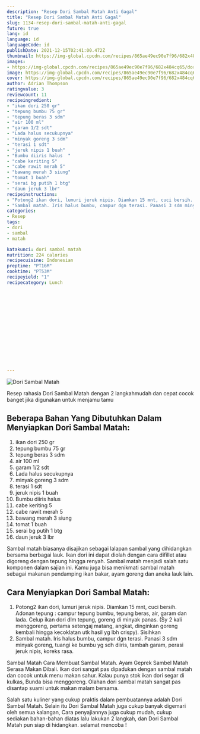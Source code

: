 ```yaml
---
description: "Resep Dori Sambal Matah Anti Gagal"
title: "Resep Dori Sambal Matah Anti Gagal"
slug: 1134-resep-dori-sambal-matah-anti-gagal
future: true
lang: id
language: id
languageCode: id
publishDate: 2021-12-15T02:41:00.472Z 
thumbnail: https://img-global.cpcdn.com/recipes/865ae49ec90e7f96/682x484cq65/dori-sambal-matah-foto-resep-utama.png
images:
- https://img-global.cpcdn.com/recipes/865ae49ec90e7f96/682x484cq65/dori-sambal-matah-foto-resep-utama.png
image: https://img-global.cpcdn.com/recipes/865ae49ec90e7f96/682x484cq65/dori-sambal-matah-foto-resep-utama.png
cover: https://img-global.cpcdn.com/recipes/865ae49ec90e7f96/682x484cq65/dori-sambal-matah-foto-resep-utama.png
author: Adrian Thompson
ratingvalue: 3
reviewcount: 11
recipeingredient:
- "ikan dori 250 gr"
- "tepung bumbu 75 gr"
- "tepung beras 3 sdm"
- "air 100 ml"
- "garam 1/2 sdt"
- "Lada halus secukupnya"
- "minyak goreng 3 sdm"
- "terasi 1 sdt"
- "jeruk nipis 1 buah"
- "Bumbu diiris halus  "
- "cabe keriting 5"
- "cabe rawit merah 5"
- "bawang merah 3 siung"
- "tomat 1 buah"
- "serai bg putih 1 btg"
- "daun jeruk 3 lbr"
recipeinstructions:
- "Potong2 ikan dori, lumuri jeruk nipis. Diamkan 15 mnt, cuci bersih. Adonan tepung : campur tepung bumbu, tepung beras, air, garam dan lada. Celup ikan dori dlm tepung, goreng di minyak panas. (Sy 2 kali menggoreng, pertama setengaj matang, angkat, dinginkan goreng kembali hingga kecoklatan utk hasil yg lbh crispy). Sisihkan"
- "Sambal matah. Iris halus bumbu, campur dgn terasi. Panasi 3 sdm minyak goreng, tuangi ke bumbu yg sdh diiris, tambah garam, perasi jeruk nipis, koreks rasa."
categories:
- Resep
tags:
- dori
- sambal
- matah

katakunci: dori sambal matah 
nutrition: 224 calories
recipecuisine: Indonesian
preptime: "PT16M"
cooktime: "PT53M"
recipeyield: "1"
recipecategory: Lunch


     
    
    
    
    
    
    
    
    
    
    
      
    
---
```



![Dori Sambal Matah](https://img-global.cpcdn.com/recipes/865ae49ec90e7f96/682x484cq65/dori-sambal-matah-foto-resep-utama.png)

Resep rahasia Dori Sambal Matah    dengan 2 langkahmudah dan cepat cocok banget jika digunakan untuk menjamu tamu

<!--inarticleads1-->

## Beberapa Bahan Yang Dibutuhkan Dalam Menyiapkan Dori Sambal Matah:

1. ikan dori 250 gr
1. tepung bumbu 75 gr
1. tepung beras 3 sdm
1. air 100 ml
1. garam 1/2 sdt
1. Lada halus secukupnya
1. minyak goreng 3 sdm
1. terasi 1 sdt
1. jeruk nipis 1 buah
1. Bumbu diiris halus  
1. cabe keriting 5
1. cabe rawit merah 5
1. bawang merah 3 siung
1. tomat 1 buah
1. serai bg putih 1 btg
1. daun jeruk 3 lbr

Sambal matah biasanya disajikan sebagai lalapan sambal yang dihidangkan bersama berbagai lauk. Ikan dori ini dapat diolah dengan cara difillet atau digoreng dengan tepung hingga renyah. Sambal matah menjadi salah satu komponen dalam sajian ini. Kamu juga bisa menikmati sambal matah sebagai makanan pendamping ikan bakar, ayam goreng dan aneka lauk lain. 

<!--inarticleads2-->

## Cara Menyiapkan Dori Sambal Matah:

1. Potong2 ikan dori, lumuri jeruk nipis. Diamkan 15 mnt, cuci bersih. Adonan tepung : campur tepung bumbu, tepung beras, air, garam dan lada. Celup ikan dori dlm tepung, goreng di minyak panas. (Sy 2 kali menggoreng, pertama setengaj matang, angkat, dinginkan goreng kembali hingga kecoklatan utk hasil yg lbh crispy). Sisihkan
1. Sambal matah. Iris halus bumbu, campur dgn terasi. Panasi 3 sdm minyak goreng, tuangi ke bumbu yg sdh diiris, tambah garam, perasi jeruk nipis, koreks rasa.


Sambal Matah Cara Membuat Sambal Matah. Ayam Geprek Sambel Matah Serasa Makan Dibali. Ikan dori sangat pas dipadukan dengan sambal matah dan cocok untuk menu makan sahur. Kalau punya stok ikan dori segar di kulkas, Bunda bisa menggoreng. Olahan dori sambal matah sangat pas disantap suami untuk makan malam bersama. 

Salah satu kuliner yang cukup praktis dalam pembuatannya adalah  Dori Sambal Matah. Selain itu  Dori Sambal Matah  juga cukup banyak digemari oleh semua kalangan, Cara penyajiannya juga cukup mudah, cukup sediakan bahan-bahan diatas lalu lakukan 2 langkah, dan  Dori Sambal Matah  pun siap di hidangkan. selamat mencoba !
